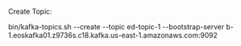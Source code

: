 Create Topic:

bin/kafka-topics.sh --create --topic ed-topic-1 --bootstrap-server b-1.eoskafka01.z9736s.c18.kafka.us-east-1.amazonaws.com:9092

